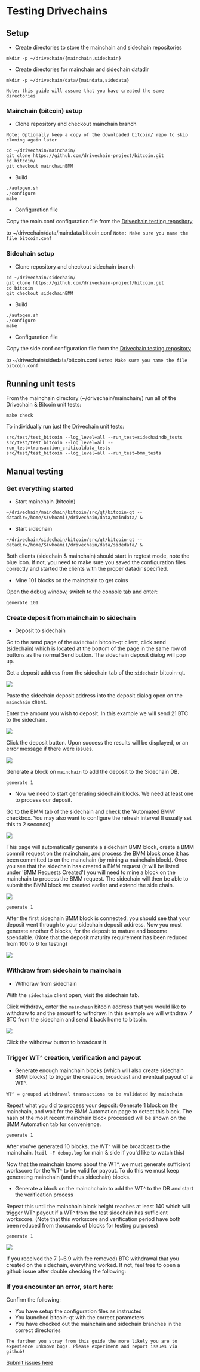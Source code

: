 Testing Drivechains
===================

Setup
-----
- Create directories to store the mainchain and sidechain repositories
```
mkdir -p ~/drivechain/{mainchain,sidechain}
```

- Create directories for mainchain and sidechain datadir
```
mkdir -p ~/drivechain/data/{maindata,sidedata}
```

`Note: this guide will assume that you have created the same directories`

### Mainchain (bitcoin) setup
- Clone repository and checkout mainchain branch

`Note: Optionally keep a copy of the downloaded bitcoin/ repo to skip cloning again later`
```
cd ~/drivechain/mainchain/
git clone https://github.com/drivechain-project/bitcoin.git
cd bitcoin/
git checkout mainchainBMM
```

- Build
```
./autogen.sh
./configure
make
```

- Configuration file

Copy the main.conf configuration file from the [Drivechain testing repository](https://github.com/drivechain-project/testing)

to ~/drivechain/data/maindata/bitcoin.conf
`Note: Make sure you name the file bitcoin.conf`

### Sidechain setup
- Clone repository and checkout sidechain branch
```
cd ~/drivechain/sidechain/
git clone https://github.com/drivechain-project/bitcoin.git
cd bitcoin
git checkout sidechainBMM
```

- Build
```
./autogen.sh
./configure
make
```

- Configuration file

Copy the side.conf configuration file from the [Drivechain testing repository](https://github.com/drivechain-project/testing)

to ~/drivechain/sidedata/bitcoin.conf
`Note: Make sure you name the file bitcoin.conf`

Running unit tests
------------------
From the mainchain directory (~/drivechain/mainchain/)
run all of the Drivechain & Bitcoin unit tests:
```
make check
```

To individually run just the Drivechain unit tests:
```
src/test/test_bitcoin --log_level=all --run_test=sidechaindb_tests
src/test/test_bitcoin --log_level=all --run_test=transaction_criticaldata_tests
src/test/test_bitcoin --log_level=all --run_test=bmm_tests
```

Manual testing
--------------
### Get everything started
- Start mainchain (bitcoin)

```
~/drivechain/mainchain/bitcoin/src/qt/bitcoin-qt --datadir=/home/$(whoami)/drivechain/data/maindata/ &
```

- Start sidechain

```
~/drivechain/sidechain/bitcoin/src/qt/bitcoin-qt --datadir=/home/$(whoami)/drivechain/data/sidedata/ &
```

Both clients (sidechain & mainchain) should start in regtest mode, note the
blue icon. If not, you need to make sure you saved the configuration files
correctly and started the clients with the proper datadir specified.


- Mine 101 blocks on the mainchain to get coins

Open the debug window, switch to the console tab and enter:
```
generate 101
```

### Create deposit from mainchain to sidechain

- Deposit to sidechain

Go to the send page of the `mainchain` bitcoin-qt client, click send (sidechain)
which is located at the bottom of the page in the same row of buttons as the
normal Send button. The sidechain deposit dialog will pop up.

Get a deposit address from the sidechain tab of the `sidechain` bitcoin-qt.

![](SidechainPageDeposit.png)

Paste the sidechain deposit address into the deposit dialog open on the
`mainchain` client.

Enter the amount you wish to deposit. In this example we will send 21 BTC to the
sidechain.

![](SidechainDepositDialog.png)

Click the deposit button. Upon success the results will be displayed, or an
error message if there were issues.

![](SidechainDepositResultMessage.png)

Generate a block on `mainchain` to add the deposit to the Sidechain DB.
```
generate 1
```

- Now we need to start generating sidechain blocks. We need at least one to process our deposit.

Go to the BMM tab of the sidechain and check the 'Automated BMM' checkbox. You may also want
to configure the refresh interval (I usually set this to 2 seconds)

![](SidechainPageBMMAutomation.png)

This page will automatically generate a sidechain BMM block, create a BMM commit
request on the mainchain, and process the BMM block once it has been committed to
on the mainchain (by mining a mainchain block).
Once you see that the sidechain has created a BMM request (it will be listed under
'BMM Requests Created') you will need to mine a block on the mainchain to process
the BMM request. The sidechain will then be able to submit the BMM block we created
earlier and extend the side chain.

![](SidechainPageBMMAutomationCreated.png)

```
generate 1
```

After the first sidechain BMM block is connected, you should see that your deposit
went through to your sidechain deposit address. Now you must generate another 6
blocks, for the deposit to mature and become spendable. (Note that the deposit
maturity requirement has been reduced from 100 to 6 for testing)

![](SidechainPageBMMAutomationConnected.png)

### Withdraw from sidechain to mainchain

- Withdraw from sidechain

With the `sidechain` client open, visit the sidechain tab.

Click withdraw, enter the `mainchain` bitcoin address that you would like to
withdraw to and the amount to withdraw. In this example we will withdraw 7 BTC
from the sidechain and send it back home to bitcoin.

![](SidechainPageWithdraw.png)

Click the withdraw button to broadcast it.

### Trigger WT^ creation, verification and payout

- Generate enough mainchain blocks (which will also create sidechain BMM blocks)
to trigger the creation, broadcast and eventual payout of a WT^.

`WT^ = grouped withdrawal transactions to be validated by mainchain`

Repeat what you did to process your deposit:
Generate 1 block on the mainchain, and wait for the BMM Automation page to detect
this block. The hash of the most recent mainchain block processed will be shown on
the BMM Automation tab for convenience.

```
generate 1
```

After you've generated 10 blocks, the WT^ will be broadcast to the mainchain.
(```tail -F debug.log``` for main & side if you'd like to watch this)

Now that the mainchain knows about the WT^, we must generate sufficient
workscore for the WT^ to be valid for payout. To do this we must keep generating
mainchain (and thus sidechain) blocks.

- Generate a block on the mainchchain to add the WT^ to the DB and start the
verification process

Repeat this until the mainchain block height reaches at least 140 which will
trigger WT^ payout if a WT^ from the test sidechain has sufficient workscore.
(Note that this workscore and verification period have both been reduced from
thousands of blocks for testing purposes)

```
generate 1
```

![](SidechainWithdrawReceived.png)

If you received the 7 (~6.9 with fee removed) BTC withdrawal that you created
on the sidechain, everything worked. If not, feel free to open a github issue
after double checking the following:

### If you encounter an error, start here:
Confirm the following:
- You have setup the configuration files as instructed
- You launched bitcoin-qt with the correct parameters
- You have checked out the mainchain and sidechain branches in the correct directories

`The further you stray from this guide the more likely you are to experience
unknown bugs. Please experiment and report issues via github!`


[Submit issues here](https://github.com/drivechain-project/bitcoin/issues)
